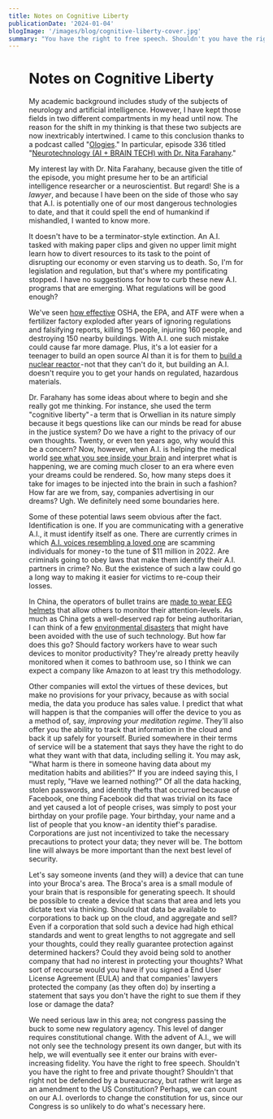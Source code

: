 ```yaml
---
title: Notes on Cognitive Liberty
publicationDate: '2024-01-04'
blogImage: '/images/blog/cognitive-liberty-cover.jpg'
summary: "You have the right to free speech. Shouldn't you have the right to free and private thought?"
---
```


<script>
    const path = '/blog/notes-on-cognitive-liberty/';
    import Figure from '$lib/components/Figure.svelte';
</script>

<Figure imgUrl="/images/blog/cognitive-liberty-cover.jpg" altname="Article cover" caption="We need rights for our thinking." figClass="title"/>

# Notes on Cognitive Liberty

My academic background includes study of the subjects of neurology and artificial intelligence. However, I have kept those fields in two different compartments in my head until now. The reason for the shift in my thinking is that these two subjects are now inextricably intertwined. I came to this conclusion thanks to a podcast called "[Ologies](https://www.alieward.com/ologies)." In particular, episode 336 titled "[Neurotechnology (AI + BRAIN TECH) with Dr. Nita Farahany](https://www.alieward.com/ologies/neurotechnology)."

My interest lay with Dr. Nita Farahany, because given the title of the episode, you might presume her to be an artificial intelligence researcher or a neuroscientist. But regard! She is a _lawyer_, and because I have been on the side of those who say that A.I. is potentially one of our most dangerous technologies to date, and that it could spell the end of humankind if mishandled, I wanted to know more.

It doesn't have to be a terminator-style extinction. An A.I. tasked with making paper clips and given no upper limit might learn how to divert resources to its task to the point of disrupting our economy or even starving us to death. So, I'm for legislation and regulation, but that's where my pontificating stopped. I have no suggestions for how to curb these new A.I. programs that are emerging. What regulations will be good enough?

We've seen [how effective](https://en.wikipedia.org/wiki/West_Fertilizer_Company_explosion) OSHA, the EPA, and ATF were when a fertilizer factory exploded after years of ignoring regulations and falsifying reports, killing 15 people, injuring 160 people, and destroying 150 nearby buildings. With A.I. one such mistake could cause far more damage. Plus, it's a lot easier for a teenager to build an open source AI than it is for them to [build a nuclear reactor ](https://en.wikipedia.org/wiki/David_Hahn)- not that they can't do it, but building an A.I. doesn't require you to get your hands on regulated, hazardous materials.

Dr. Farahany has some ideas about where to begin and she really got me thinking. For instance, she used the term "cognitive liberty" - a term that is Orwellian in its nature simply because it begs questions like can our minds be read for abuse in the justice system? Do we have a right to the privacy of our own thoughts. Twenty, or even ten years ago, why would this be a concern? Now, however, when A.I. is helping the medical world [see what you see inside your brain](https://www.science.org/content/article/ai-re-creates-what-people-see-reading-their-brain-scans) and interpret what is happening, we are coming much closer to an era where even your dreams could be rendered. So, how many steps does it take for images to be injected into the brain in such a fashion? How far are we from, say, companies advertising in our dreams? Ugh. We definitely need some boundaries here.

Some of these potential laws seem obvious after the fact. Identification is one. If you are communicating with a generative A.I., it must identify itself as one. There are currently crimes in which [A.I. voices resembling a loved one](https://arstechnica.com/tech-policy/2023/03/rising-scams-use-ai-to-mimic-voices-of-loved-ones-in-financial-distress/) are scamming individuals for money - to the tune of $11 million in 2022. Are criminals going to obey laws that make them identify their A.I. partners in crime? No. But the existence of such a law could go a long way to making it easier for victims to re-coup their losses.

In China, the operators of bullet trains are [made to wear EEG helmets](https://www.news.com.au/lifestyle/real-life/china-introduces-artificial-intelligence-thought-police-to-improve-worker-efficiency-military-loyalty/news-story/cbd106386c26843229e49ccedb4be218) that allow others to monitor their attention-levels. As much as China gets a well-deserved rap for being authoritarian, I can think of a few [environmental disasters](https://en.wikipedia.org/wiki/Exxon_Valdez_oil_spill) that might have been avoided with the use of such technology. But how far does this go? Should factory workers have to wear such devices to monitor productivity? They're already pretty heavily monitored when it comes to bathroom use, so I think we can expect a company like Amazon to at least try this methodology.

Other companies will extol the virtues of these devices, but make no provisions for your privacy, because as with social media, the data you produce has sales value. I predict that what will happen is that the companies will offer the device to you as a method of, say, _improving your meditation regime_. They'll also offer you the ability to track that information in the cloud and back it up safely for yourself. Buried somewhere in their terms of service will be a statement that says they have the right to do what they want with that data, including selling it. You may ask, "What harm is there in someone having data about my meditation habits and abilities?"
If you are indeed saying this, I must reply, "Have we learned nothing?" Of all the data hacking, stolen passwords, and identity thefts that occurred because of Facebook, one thing Facebook did that was trivial on its face and yet caused a lot of people crises, was simply to post your birthday on your profile page. Your birthday, your name and a list of people that you know - an identity thief's paradise. Corporations are just not incentivized to take the necessary precautions to protect your data; they never will be. The bottom line will always be more important than the next best level of security.

Let's say someone invents (and they will) a device that can tune into your Broca's area. The Broca's area is a small module of your brain that is responsible for generating speech. It should be possible to create a device that scans that area and lets you dictate text via thinking. Should that data be available to corporations to back up on the cloud, and aggregate and sell? Even if a corporation that sold such a device had high ethical standards and went to great lengths to not aggregate and sell your thoughts, could they really guarantee protection against determined hackers? Could they avoid being sold to another company that had no interest in protecting your thoughts? What sort of recourse would you have if you signed a End User License Agreement (EULA) and that companies' lawyers protected the company (as they often do) by inserting a statement that says you don't have the right to sue them if they lose or damage the data?

We need serious law in this area; not congress passing the buck to some new regulatory agency. This level of danger requires constitutional change. With the advent of A.I., we will not only see the technology present its own danger, but with its help, we will eventually see it enter our brains with ever-increasing fidelity. You have the right to free speech. Shouldn't you have the right to free and private thought? Shouldn't that right not be defended by a bureaucracy, but rather writ large as an amendment to the US Constitution? Perhaps, we can count on our A.I. overlords to change the constitution for us, since our Congress is so unlikely to do what's necessary here.
